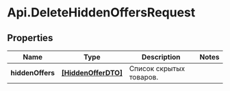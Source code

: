 # Api.DeleteHiddenOffersRequest

## Properties

Name | Type | Description | Notes
------------ | ------------- | ------------- | -------------
**hiddenOffers** | [**[HiddenOfferDTO]**](HiddenOfferDTO.md) | Список скрытых товаров.  | 


